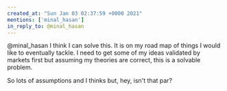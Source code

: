 ```yaml
---
created_at: "Sun Jan 03 02:37:59 +0000 2021"
mentions: ['minal_hasan']
in_reply_to: @minal_hasan
---
```


@minal_hasan I think I can solve this. It is on my road map of things I would like to eventually tackle. I need to get some of my ideas validated by markets first but assuming my theories are correct, this is a solvable problem. 

So lots of assumptions and I thinks but, hey, isn't that par?